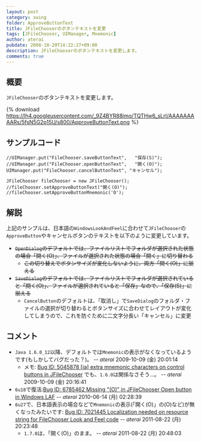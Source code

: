 ```yaml
---
layout: post
category: swing
folder: ApproveButtonText
title: JFileChooserのボタンテキストを変更
tags: [JFileChooser, UIManager, Mnemonic]
author: aterai
pubdate: 2008-10-20T14:22:27+09:00
description: JFileChooserのボタンテキストを変更します。
comments: true
---
```

## 概要
`JFileChooser`のボタンテキストを変更します。

{% download https://lh4.googleusercontent.com/_9Z4BYR88imo/TQTHw6_sLrI/AAAAAAAAARs/5fsN5G2p15U/s800/ApproveButtonText.png %}

## サンプルコード
<pre class="prettyprint"><code>//UIManager.put("FileChooser.saveButtonText",   "保存(S)");
//UIManager.put("FileChooser.openButtonText",   "開く(O)");
UIManager.put("FileChooser.cancelButtonText", "キャンセル");

JFileChooser fileChooser = new JFileChooser();
//fileChooser.setApproveButtonText("開く(O)");
//fileChooser.setApproveButtonMnemonic('O');
</code></pre>

## 解説
上記のサンプルは、日本語の`WindowsLookAndFeel`に合わせて`JFileChooser`の`ApproveButton`やキャンセルボタンのテキストを以下のように変更しています。

- ~~`OpenDialog`のデフォルトでは、ファイルリストでフォルダが選択された状態の場合「開く(O)」、ファイルが選択された状態の場合「開く」に切り替わる~~
    - ~~この切り替えでボタンサイズが変化しないように、両方「開く(O)」に揃える~~
- ~~`SaveDialog`のデフォルトでは、ファイルリストでフォルダが選択されていると「開く(O)」、ファイルが選択されていると「保存」なので、「保存(S)」に揃える~~
    - `CancelButton`のデフォルトは、「取消し」で`SaveDialog`のフォルダ・ファイルの選択が切り替わるとボタンサイズに合わせてレイアウトが変化してしまうので、これを防ぐために二文字分長い「キャンセル」に変更

<!-- dummy comment line for breaking list -->

## コメント
- `Java 1.6.0_12`以降、デフォルトでは`Mnemonic`の表示がなくなっているようです(もしかしてバグだった？)。 -- *aterai* 2009-10-09 (金) 20:01:14
    - メモ: [Bug ID: 5045878 &#91;ja&#93; extra mnemonic characters on control buttons in JFileChooser](http://bugs.java.com/bugdatabase/view_bug.do?bug_id=5045878) でも、`1.6.0`は関係なさそう…。 -- *aterai* 2009-10-09 (金) 20:16:41
- `6u18`で復活:[Bug ID: 6785462 Missing "(O)" in JFileChooser Open button in Windows LAF](http://bugs.java.com/bugdatabase/view_bug.do?bug_id=6785462) -- *aterai* 2010-06-14 (月) 02:28:39
- `6u27`で、日本語表示の場合などで`Mnemonic`の表示(「開く(O)」の(O)など)が無くなったみたいです: [Bug ID: 7021445 Localization needed on resource string for FileChooser Look and Feel code](http://bugs.java.com/bugdatabase/view_bug.do?bug_id=7021445) -- *aterai* 2011-08-22 (月) 20:23:48
    - `1.7.0`は、「開く(O)」のまま。 -- *aterai* 2011-08-22 (月) 20:48:03

<!-- dummy comment line for breaking list -->
